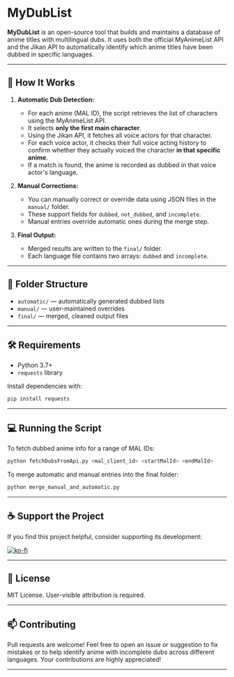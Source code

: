# MyDubList

**MyDubList** is an open-source tool that builds and maintains a database of anime titles with multilingual dubs. It uses both the official MyAnimeList API and the Jikan API to automatically identify which anime titles have been dubbed in specific languages.

---

## 🚀 How It Works

1. **Automatic Dub Detection:**

   * For each anime (MAL ID), the script retrieves the list of characters using the MyAnimeList API.
   * It selects **only the first main character**.
   * Using the Jikan API, it fetches all voice actors for that character.
   * For each voice actor, it checks their full voice acting history to confirm whether they actually voiced the character **in that specific anime**.
   * If a match is found, the anime is recorded as dubbed in that voice actor's language.

2. **Manual Corrections:**

   * You can manually correct or override data using JSON files in the `manual/` folder.
   * These support fields for `dubbed`, `not_dubbed`, and `incomplete`.
   * Manual entries override automatic ones during the merge step.

3. **Final Output:**

   * Merged results are written to the `final/` folder.
   * Each language file contains two arrays: `dubbed` and `incomplete`.

---

## 📁 Folder Structure

* `automatic/` — automatically generated dubbed lists
* `manual/` — user-maintained overrides
* `final/` — merged, cleaned output files

---

## 🛠 Requirements

* Python 3.7+
* `requests` library

Install dependencies with:

```bash
pip install requests
```

---

## 💻 Running the Script

To fetch dubbed anime info for a range of MAL IDs:

```bash
python fetchDubsFromApi.py <mal_client_id> <startMalId> <endMalId>
```

To merge automatic and manual entries into the final folder:

```bash
python merge_manual_and_automatic.py
```

---

## ☕ Support the Project

If you find this project helpful, consider supporting its development:

[![ko-fi](https://ko-fi.com/img/githubbutton_sm.svg)](https://ko-fi.com/joelis57)

---

## 📄 License

MIT License. User-visible attribution is required.

---

## 📫 Contributing

Pull requests are welcome! Feel free to open an issue or suggestion to fix mistakes or to help identify anime with incomplete dubs across different languages. Your contributions are highly appreciated!

---
